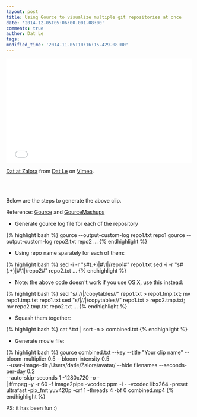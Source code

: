 ```yaml
---
layout: post
title: Using Gource to visualize multiple git repositories at once
date: '2014-12-05T05:06:00.001-08:00'
comments: true
author: Dat Le
tags:
modified_time: '2014-11-05T10:16:15.429-08:00'
---
```


<iframe src="//player.vimeo.com/video/113024805" width="500" height="281" frameborder="0" webkitallowfullscreen mozallowfullscreen allowfullscreen></iframe> 

<p><a href="http://vimeo.com/113024805">Dat at Zalora</a> from <a href="http://vimeo.com/user21916034">Dat Le</a> on <a href="https://vimeo.com">Vimeo</a>.</p> <br> <br>

Below are the steps to generate the above clip.

Reference: [Gource](https://code.google.com/p/gource/) and [GourceMashups](https://code.google.com/p/gource/wiki/GourceMashups)

- Generate gource log file for each of the repository

{% highlight bash %}
gource --output-custom-log repo1.txt repo1
gource --output-custom-log repo2.txt repo2
...
{% endhighlight %}


- Using repo name sparately for each of them:

{% highlight bash %}
sed -i -r "s#(.+)\|#\1|/repo1#" repo1.txt
sed -i -r "s#(.+)\|#\1|/repo2#" repo2.txt
...
{% endhighlight %}

- Note: the above code doesn't work if you use OS X, use this instead:

{% highlight bash %}
sed "s/\|\//\|\/copytables\//" repo1.txt > repo1.tmp.txt; mv repo1.tmp.txt repo1.txt
sed "s/\|\//\|\/copytables\//" repo1.txt > repo2.tmp.txt; mv repo2.tmp.txt repo2.txt
...
{% endhighlight %}

- Squash them together:

{% highlight bash %}
cat *.txt | sort -n > combined.txt
{% endhighlight %}

- Generate movie file:

{% highlight bash %}
gource combined.txt --key --title "Your clip name" --bloom-multiplier 0.5 --bloom-intensity 0.5 \
--user-image-dir /Users/datle/Zalora/avatar/ --hide filenames --seconds-per-day 0.2 \
--auto-skip-seconds 1 -1280x720 -o - \
| ffmpeg -y -r 60 -f image2pipe -vcodec ppm -i - -vcodec libx264 -preset ultrafast -pix_fmt yuv420p -crf 1 -threads 4 -bf 0 combined.mp4
{% endhighlight %}

PS: it has been fun :)
